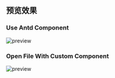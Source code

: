 ## 预览效果

### Use Antd Component

![preview](https://img.alicdn.com/imgextra/i3/O1CN01uAwOYJ1QVLONMyMQq_!!6000000001981-2-tps-1372-866.png)

### Open File With Custom Component

![preview](https://img.alicdn.com/imgextra/i4/O1CN01o3VhH525lHPuVXalL_!!6000000007566-2-tps-1372-866.png)